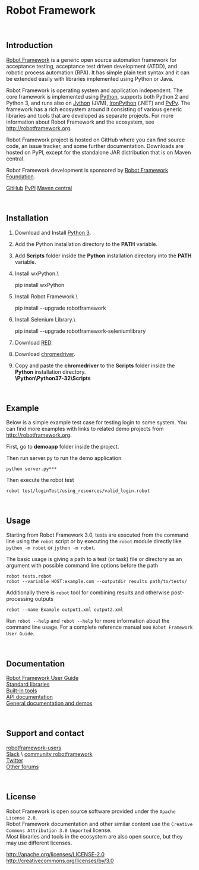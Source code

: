 # Robot Framework

<br>

## Introduction

[Robot Framework](http://robotframework.org) is a generic open source
automation framework for acceptance testing, acceptance test driven
development (ATDD), and robotic process automation (RPA). It has simple plain
text syntax and it can be extended easily with libraries implemented using
Python or Java.

Robot Framework is operating system and application independent. The core
framework is implemented using [Python](http://python.org), supports both
Python 2 and Python 3, and runs also on [Jython](http://jython.org) (JVM),
[IronPython](http://ironpython.net) (.NET) and [PyPy](http://pypy.org).
The framework has a rich ecosystem around it consisting of various generic
libraries and tools that are developed as separate projects. For more
information about Robot Framework and the ecosystem, see
http://robotframework.org.

Robot Framework project is hosted on GitHub where you can find source code,
an issue tracker, and some further documentation. Downloads are hosted on PyPI, except
for the standalone JAR distribution that is on Maven central.

Robot Framework development is sponsored by [Robot Framework Foundation](http://robotframework.org/foundation).

[GitHub](https://github.com/robotframework/robotframework)
[PyPI](https://pypi.python.org/pypi/robotframework)
[Maven central](http://search.maven.org/#search%7Cga%7C1%7Ca%3Arobotframework)

<br>

## Installation

1. Download and Install [Python 3](https://www.python.org/ftp/python/3.7.0/python-3.7.0.exe "Python 3").
2. Add the Python installation directory to the **PATH** variable.
3. Add **Scripts** folder inside the **Python** installation directory into the **PATH** variable.
4. Install wxPython.\

    pip install wxPython
    
5. Install Robot Framework.\

    pip install --upgrade robotframework
    
6. Install Selenium Library.\

    pip install --upgrade robotframework-seleniumlibrary
    
7. Download [RED](https://github.com/nokia/RED/releases/download/0.8.7/RED_0.8.7.20180807062944-win32.win32.x86_64.zip "RED").
8. Download [chromedriver](https://sites.google.com/a/chromium.org/chromedriver/downloads "chromedriver").
9. Copy and paste the **chromedriver** to the **Scripts** folder inside the **Python** installation directory.\
**\Python\Python37-32\Scripts**

<br>

## Example

Below is a simple example test case for testing login to some system.
You can find more examples with links to related demo projects from
http://robotframework.org.

First, go to **demoapp** folder inside the project.

Then run server.py to run the demo application

    python server.py***

Then execute the robot test

    robot test/loginTest/using_resources/valid_login.robot

<br>

## Usage

Starting from Robot Framework 3.0, tests are executed from the command line
using the ``robot`` script or by executing the ``robot`` module directly
like ``python -m robot`` or ``jython -m robot``.

The basic usage is giving a path to a test (or task) file or directory as an
argument with possible command line options before the path

    robot tests.robot
    robot --variable HOST:example.com --outputdir results path/to/tests/

Additionally there is ``rebot`` tool for combining results and otherwise
post-processing outputs

    rebot --name Example output1.xml output2.xml

Run ``robot --help`` and ``rebot --help`` for more information about the command
line usage. For a complete reference manual see `Robot Framework User Guide`.

<br>

## Documentation

[Robot Framework User Guide](http://robotframework.org/robotframework/#user-guide) \
[Standard libraries](http://robotframework.org/robotframework/#standard-libraries) \
[Built-in tools](http://robotframework.org/robotframework/#built-in-tools) \
[API documentation](http://robot-framework.readthedocs.org) \
[General documentation and demos](http://robotframework.org/#documentation)

<br>

## Support and contact

[robotframework-users](https://groups.google.com/group/robotframework-users/) \
[Slack](https://robotframework-slack-invite.herokuapp.com) \ 
[community robotframework](http://webchat.freenode.net/?channels=robotframework&prompt=1) \
[Twitter](https://twitter.com/robotframework) \
[Other forums](http://robotframework.org/#support)

<br>

## License

Robot Framework is open source software provided under the `Apache License 2.0`.  \
Robot Framework documentation and other similar content use the `Creative Commons Attribution 3.0 Unported` license.  \
Most libraries and tools in the ecosystem are also open source, but they may use different licenses.

http://apache.org/licenses/LICENSE-2.0  \
http://creativecommons.org/licenses/by/3.0
